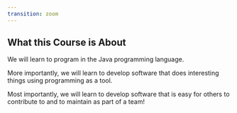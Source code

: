 ```yaml
---
transition: zoom
---
```


## What this Course is About

<p class="fragment">We will learn to program in the Java programming language.</p>

<p class="fragment">More importantly, we will learn to develop software that does interesting things using programming as a tool.</p>

<p class="fragment">Most importantly, we will learn to develop software that is easy for others to contribute to and to maintain as part of a team!</p>